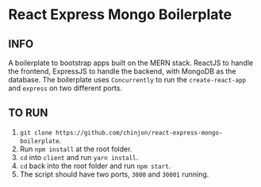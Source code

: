 # React Express Mongo Boilerplate

## INFO  
A boilerplate to bootstrap apps built on the MERN stack. ReactJS to handle the frontend, ExpressJS to handle the backend, with MongoDB as the database. The boilerplate uses `Concurrently` to run the `create-react-app` and `express` on two different ports.

## TO RUN  
1. `git clone https://github.com/chinjon/react-express-mongo-boilerplate`.  
2. Run `npm install` at the root folder.  
3. `cd` into `client` and run `yarn install`.
4. `cd` back into the root folder and run `npm start`.
5. The script should have two ports, `3000` and `30001` running.
